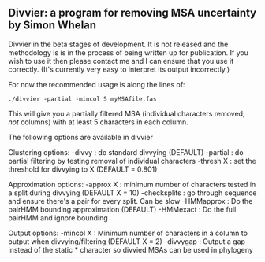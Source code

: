 ## Divvier: a program for removing MSA uncertainty by Simon Whelan

Divvier in the beta stages of development. It is not released and the methodology is is in the process of being written up for publication. If you wish to use it then please contact me and I can ensure that you use it correctly. (It's currently very easy to interpret its output incorrectly.) 

For now the recommended usage is along the lines of:
```
./divvier -partial -mincol 5 myMSAfile.fas
```
This will give you a partially filtered MSA (individual characters removed; _not_ columns) with at least 5 characters in each column. 

The following options are available in divvier

Clustering options:
	-divvy       : do standard divvying (DEFAULT)
	-partial     : do partial filtering by testing removal of individual characters
	-thresh X    : set the threshold for divvying to X (DEFAULT = 0.801)

Approximation options: 
	-approx X    : minimum number of characters tested in a split during divvying (DEFAULT X = 10)
	-checksplits : go through sequence and ensure there's a pair for every split. Can be slow
	-HMMapprox   : Do the pairHMM bounding approximation (DEFAULT)
	-HMMexact    : Do the full pairHMM and ignore bounding

Output options: 
	-mincol X    : Minimum number of characters in a column to output when divvying/filtering (DEFAULT X = 2)
	-divvygap    : Output a gap instead of the static * character so divvied MSAs can be used in phylogeny

